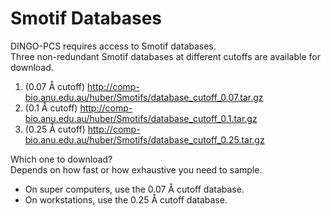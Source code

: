 # Smotif Databases
DINGO-PCS requires access to Smotif databases. </br>
Three non-redundant Smotif databases at different cutoffs are available for download.
 1. (0.07 Å cutoff) http://comp-bio.anu.edu.au/huber/Smotifs/database_cutoff_0.07.tar.gz
 2. (0.1 Å cutoff)  http://comp-bio.anu.edu.au/huber/Smotifs/database_cutoff_0.1.tar.gz
 3. (0.25 Å cutoff) http://comp-bio.anu.edu.au/huber/Smotifs/database_cutoff_0.25.tar.gz

 Which one to download? </br>
 Depends on how fast or how exhaustive you need to sample.
 - On super computers, use the 0.07 Å cutoff database.
 - On workstations,  use the 0.25 Å cutoff database.
